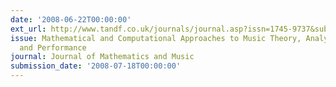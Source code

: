 ```yaml
---
date: '2008-06-22T00:00:00'
ext_url: http://www.tandf.co.uk/journals/journal.asp?issn=1745-9737&subcategory=MM150000
issue: Mathematical and Computational Approaches to Music Theory, Analysis, Composition
  and Performance
journal: Journal of Mathematics and Music
submission_date: '2008-07-18T00:00:00'
---
```

